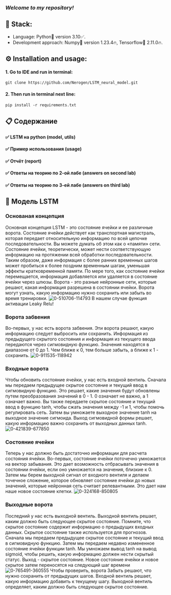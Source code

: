 ### _Welcome to my repository!_
## 🎸 Stack:
- Language: Python🐍 version 3.10✅.
- Development approach: Numpy🤖 version 1.23.4🔥, Tensorflow🌠 2.11.0🔥.
## ⚙ Installation and usage:
#### 1. Go to IDE and run in terminal:
    git clone https://github.com/Nerogen/LSTM_neural_model.git
#### 2. Then run in terminal next line:
    pip install -r requirements.txt

## 📋 Содержание
#### ✅ LSTM на python (model, utils)
#### ✅ Пример использования (usage)
#### ✅ Отчёт (report)
#### ✅ Ответы на теорию по 2-ой лабе (answers on second lab)
#### ✅ Ответы на теорию по 3-ей лабе (answers on third lab)

## 🦾 Модель LSTM
### Основаная концепция
Основная концепция LSTM - это состояние ячейки и ее различные ворота.
Состояние ячейки действует как транспортная магистраль, которая передает относительную информацию по всей цепочке последовательности.
Вы можете думать об этом как о «памяти» сети. Состояние ячейки, теоретически, может нести соответствующую информацию на протяжении всей обработки последовательности.
Таким образом, даже информация с более ранних временных шагов может пробиться к более поздним временным шагам, уменьшая эффекты кратковременной памяти.
По мере того, как состояние ячейки перемещается, информация добавляется или удаляется в состояние ячейки через шлюзы.
Ворота - это разные нейронные сети, которые решают, какая информация разрешена в состоянии ячейки.
Ворота могут узнать, какую информацию нужно сохранить или забыть во время тренировки.
![0-510706-114793](https://user-images.githubusercontent.com/72101790/207115356-f2d63613-58f8-4985-ad70-9d4645f0bb8e.png)
В нашем случае функция активации Leaky Relu!
### Ворота забвения
Во-первых, у нас есть ворота забвения. Эти ворота решают, какую информацию следует выбросить или сохранить.
Информация из предыдущего скрытого состояния и информация из текущего ввода передаются через сигмовидную функцию.
Значения находятся в диапазоне от 0 до 1. Чем ближе к 0, тем больше забыть, а ближе к 1 - сохранить.
![0-911535-118942](https://user-images.githubusercontent.com/72101790/207115457-6507ddce-4161-4d21-bb7e-71010165067d.gif)
### Входные ворота
Чтобы обновить состояние ячейки, у нас есть входной вентиль.
Сначала мы передаем предыдущее скрытое состояние и текущий ввод в сигмовидную функцию.
Это решает, какие значения будут обновлены путем преобразования значений в 0 - 1. 
0 означает не важно, а 1 означает важно. Вы также передаете скрытое состояние и текущий ввод в функцию tanh,
чтобы сжать значения между -1 и 1, чтобы помочь регулировать сеть. Затем вы умножаете выходное значение tanh на выходное значение сигмоида.
Выход сигмовидной формы решает, какую информацию важно сохранить от выходных данных tanh.
![0-421839-677850](https://user-images.githubusercontent.com/72101790/207115883-80bb02d7-b999-40cd-bb25-c5ae05d9e15c.gif)
### Состояние ячейки
Теперь у нас должно быть достаточно информации для расчета состояния ячейки.
Во-первых, состояние ячейки поточечно умножается на вектор забывания.
Это дает возможность отбрасывать значения в состоянии ячейки, если оно умножается на значения, близкие к 0.
Затем мы берем выходной сигнал от входного вентиля и делаем точечное сложение, которое обновляет состояние ячейки до новых значений,
которые нейронная сеть считает релевантными. Это дает нам наше новое состояние клетки.
![0-324168-850805](https://user-images.githubusercontent.com/72101790/207116647-22e0516e-1216-4690-b5af-8378d80c1f88.gif)
### Выходные ворота
Последний у нас есть выходной вентиль. Выходной вентиль решает, каким должно быть следующее скрытое состояние.
Помните, что скрытое состояние содержит информацию о предыдущих входных данных.
Скрытое состояние также используется для прогнозов.
Сначала мы передаем предыдущее скрытое состояние и текущий ввод в сигмовидную функцию.
Затем мы передаем недавно измененное состояние ячейки функции tanh. Мы умножаем вывод tanh на вывод sigmoid, чтобы решить,
какую информацию должен нести скрытый статус.
Выход - скрытое состояние. Новое состояние ячейки и новое скрытое затем переносятся на следующий шаг времени
![0-765491-360555](https://user-images.githubusercontent.com/72101790/207116653-d364722a-c5cd-448b-a66e-ff247e593205.gif)
Чтобы проверить, ворота Забыть решают, что нужно сохранить от предыдущих шагов. Входной вентиль решает, какую информацию добавить к текущему шагу. Выходной вентиль определяет, каким должно быть следующее скрытое состояние.